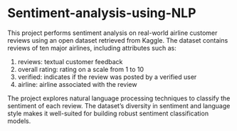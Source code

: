# Sentiment-analysis-using-NLP
This project performs sentiment analysis on real-world airline customer reviews using an open dataset retrieved from Kaggle. The dataset contains reviews of ten major airlines, including attributes such as:

1. reviews: textual customer feedback
2. overall rating: rating on a scale from 1 to 10 
3. verified: indicates if the review was posted by a verified user
4. airline: airline associated with the review

The project explores natural language processing techniques to classify the sentiment of each review. The dataset’s diversity in sentiment and language style makes it well-suited for building robust sentiment classification models.
